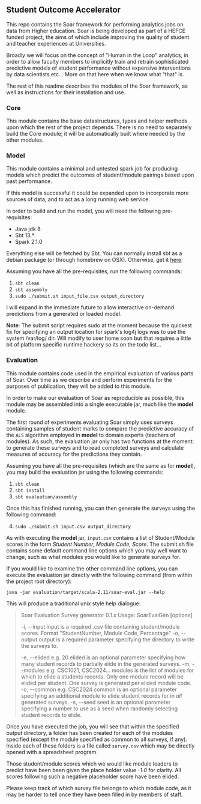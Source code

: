 ## Student Outcome Accelerator

This repo contains the Soar framework for performing analytics jobs on data from Higher education. Soar is being 
developed as part of a HEFCE funded project, the aims of which include improving the quality of student and teacher
experiences at Universities. 

Broadly we will focus on the concept of "Human in the Loop" analytics, in order to allow faculty members to implicitly
train and retrain sophisticated predictive models of student performance without expensive interventions by data 
scientists etc... More on that here when we know what "that" is.

The rest of this readme describes the modules of the Soar framework, as well as instructions for their installation 
and use.

### Core

This module contains the base datastructures, types and helper methods upon which the rest of the project depends. There 
is no need to separately build the Core module; it will be automatically built where needed by the other modules.

### Model 

This module contains a minimal and untested spark job for producing models which predict the outcomes
of student/module pairings based upon past performance. 

If this model is successful it could be expanded upon to incorporate more sources of data, and to 
act as a long running web service.

In order to build and run the model, you will need the following pre-requisites:

* Java jdk 8
* Sbt 13.*
* Spark 2.1.0

Everything else will be fetched by Sbt. You can normally install sbt as a debian package (or 
through homebrew on OSX). Otherwise, get it [here](http://www.scala-sbt.org/download.html).

Assuming you have all the pre-requisites, run the following commands:

1. `sbt clean`
2. `sbt assembly`
3. `sudo ./submit.sh input_file.csv output_directory`

I will expand in the immediate future to allow interactive on-demand predictions from a generated
or loaded model.

**Note**: The submit script requires sudo at the moment because the quickest fix for specifying an
output location for spark's log4j logs was to use the system /var/log/ dir. Will modify to user home
soon but that requires a little bit of platform specific runtime hackery so its on the todo list...

### Evaluation

This module contains code used in the empirical evaluation of various parts of Soar. Over time as we describe and 
perform experiments for the purposes of publication, they will be added to this module. 

In order to make our evaluation of Soar as reproducible as possible, this module may be assembled into a single 
executable jar, much like the **model** module.

The first round of experiments evaluating Soar simply uses surveys containing samples of student marks to compare the 
predictive accuracy of the `ALS` algorithm employed in **model** to domain experts (teachers of modules). As such, 
the evaluation jar only has two functions at the moment: to generate these surveys and to read completed surveys and
calculate measures of accuracy for the predictions they contain. 

Assuming you have all the pre-requisites (which are the same as for **model**), you may build the evaluation jar 
using the following commands:

1. `sbt clean`
2. `sbt install`
3. `sbt evaluation/assembly`

Once this has finished running, you can then generate the surveys using the following command: 

4. `sudo ./submit.sh input.csv output_directory`

As with executing the **model** jar, `input.csv` contains a list of Student/Module scores in the form _Student Number, 
Module Code, Score_. The submit.sh file contains some default command line options which you may well want to change, 
such as what modules you would like to generate surveys for. 

If you would like to examine the other command line options, you can execute the evaluation jar directly with the 
following command (from within the project root directory): 

`java -jar evaluation/target/scala-2.11/soar-eval.jar --help`

This will produce a traditional unix style help dialogue:

> Soar Evaluation Survey generator 0.1.x
> Usage: SoarEvalGen [options]
> 
>    -i, --input   <file>                    input is a required .csv file containing student/module scores. Format "StudentNumber, Module Code, Percentage"
>    -o, --output  <directory>               output is a required parameter specifying the directory to write the surveys to.
>                             
>    -e, --elided  e.g. 20                   elided is an optional parameter specifying how many student records to partially elide in the generated surveys.
>    -m, --modules e.g. CSC1021, CSC2024...  modules is the list of modules for which to elide a students records. Only one module record will be elided per student. One survey is generated per elided module code.
>    -c, --common  e.g. CSC2024              common is an optional parameter specifying an additional module to elide student records for in *all* generated surveys.
>    -s, --seed    <int>                     seed is an optional parameter specifying a number to use as a seed when randomly selecting student records to elide.

Once you have executed the job, you will see that within the specified output directory, a folder has been created for 
each of the modules specified (except the module specified as common to all surveys, if any). Inside each of these 
folders is a file called `survey.csv` which may be directly opened with a spreadsheet program.

Those student/module scores  which we would like module leaders to predict have been been given the place holder 
value _-1.0_ for clarity. All scores following such a negative placeholder score have been elided.

Please keep track of which survey file belongs to which module code, as it may be harder to tell once they have been 
filled in by members of staff.
